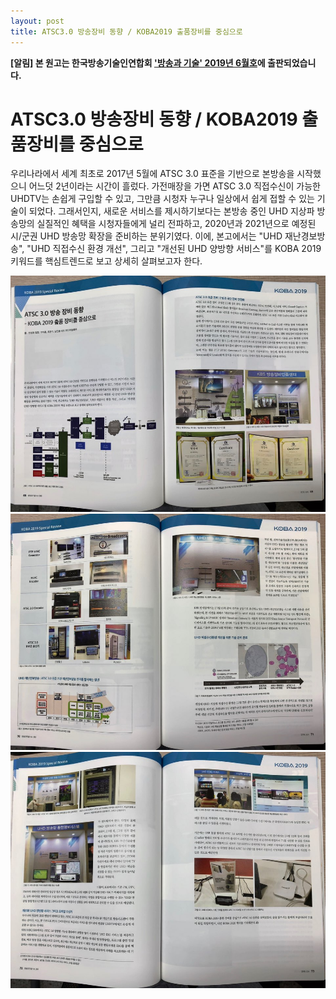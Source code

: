 ```yaml
---
layout: post
title: ATSC3.0 방송장비 동향 / KOBA2019 출품장비를 중심으로 
---
```


**[알림] 본 원고는 한국방송기술인연합회 ['방송과 기술' 2019년 6월호](http://tech.kobeta.com/%eb%b0%a9%ec%86%a1%ea%b3%bc%ea%b8%b0%ec%88%a0-2017%eb%85%84-5%ec%9b%94%ed%98%b8vol-257-%ec%95%88%eb%82%b4-2/)에 출판되었습니다.**

# ATSC3.0 방송장비 동향 / KOBA2019 출품장비를 중심으로

우리나라에서 세계 최초로 2017년 5월에 ATSC 3.0 표준을 기반으로 본방송을 시작했으니 어느덧 2년이라는 시간이 흘렀다. 가전매장을 가면 ATSC 3.0 직접수신이 가능한 UHDTV는 손쉽게 구입할 수 있고, 그만큼 시청자 누구나 일상에서 쉽게 접할 수 있는 기술이 되었다. 그래서인지, 새로운 서비스를 제시하기보다는 본방송 중인 UHD 지상파 방송망의 실질적인 혜택을 시청자들에게 널리 전파하고, 2020년과 2021년으로 예정된 시/군권 UHD 방송망 확장을 준비하는 분위기였다. 이에, 본고에서는 "UHD 재난경보방송", "UHD 직접수신 환경 개선", 그리고 "개선된 UHD 양방향 서비스"를 KOBA 2019 키워드를 핵심트렌드로 보고 상세히 살펴보고자 한다.


![그림 1](/images/KOBA2019_review_1.jpg)
![그림 2](/images/KOBA2019_review_2.jpg)
![그림 3](/images/KOBA2019_review_3.jpg)
